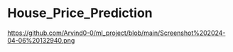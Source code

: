 ﻿# House_Price_Prediction
https://github.com/Arvind0-0/ml_project/blob/main/Screenshot%202024-04-06%20132940.png
